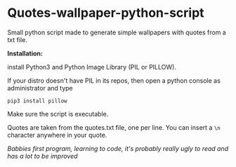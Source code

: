 # Quotes-wallpaper-python-script
Small python script made to generate simple wallpapers with quotes from a txt file.

**Installation:**

install Python3 and Python Image Library (PIL or PILLOW).

If your distro doesn't have PIL in its repos, then open a python console as administrator and type

`pip3 install pillow`

Make sure the script is executable.

Quotes are taken from the quotes.txt file, one per line. You can insert a `\n` character anywhere in your quote. 



_Babbies first program, learning to code, it's probably really ugly to read and has a lot to be improved_